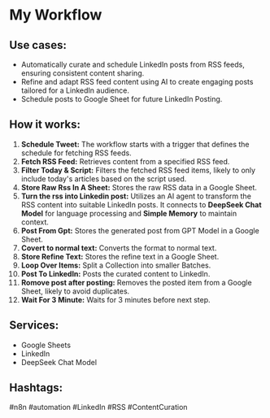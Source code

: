 # My Workflow

## Use cases:

- Automatically curate and schedule LinkedIn posts from RSS feeds, ensuring consistent content sharing.
- Refine and adapt RSS feed content using AI to create engaging posts tailored for a LinkedIn audience.
- Schedule posts to Google Sheet for future LinkedIn Posting.

## How it works:

1.  **Schedule Tweet:** The workflow starts with a trigger that defines the schedule for fetching RSS feeds.
2.  **Fetch RSS Feed:** Retrieves content from a specified RSS feed.
3.  **Filter Today & Script:** Filters the fetched RSS feed items, likely to only include today's articles based on the script used.
4.  **Store Raw Rss In A Sheet:** Stores the raw RSS data in a Google Sheet.
5.  **Turn the rss into Linkedin post:** Utilizes an AI agent to transform the RSS content into suitable LinkedIn posts. It connects to **DeepSeek Chat Model** for language processing and **Simple Memory** to maintain context.
6.  **Post From Gpt:** Stores the generated post from GPT Model in a Google Sheet.
7.  **Covert to normal text:** Converts the format to normal text.
8.  **Store Refine Text:** Stores the refine text in a Google Sheet.
9.  **Loop Over Items:** Split a Collection into smaller Batches.
10. **Post To LinkedIn:** Posts the curated content to LinkedIn.
11. **Romove post after posting:** Removes the posted item from a Google Sheet, likely to avoid duplicates.
12. **Wait For 3 Minute:** Waits for 3 minutes before next step.

## Services:

-   Google Sheets
-   LinkedIn
-   DeepSeek Chat Model

## Hashtags:

#n8n #automation #LinkedIn #RSS #ContentCuration
